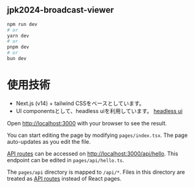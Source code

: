 ## jpk2024-broadcast-viewer

```bash
npm run dev
# or
yarn dev
# or
pnpm dev
# or
bun dev
```

# 使用技術
* Next.js (v14) + tailwind CSSをベースとしています。
* UI componentsとして、headless uiを利用しています。
[headless ui](https://headlessui.com/)

Open [http://localhost:3000](http://localhost:3000) with your browser to see the result.

You can start editing the page by modifying `pages/index.tsx`. The page auto-updates as you edit the file.

[API routes](https://nextjs.org/docs/api-routes/introduction) can be accessed on [http://localhost:3000/api/hello](http://localhost:3000/api/hello). This endpoint can be edited in `pages/api/hello.ts`.

The `pages/api` directory is mapped to `/api/*`. Files in this directory are treated as [API routes](https://nextjs.org/docs/api-routes/introduction) instead of React pages.